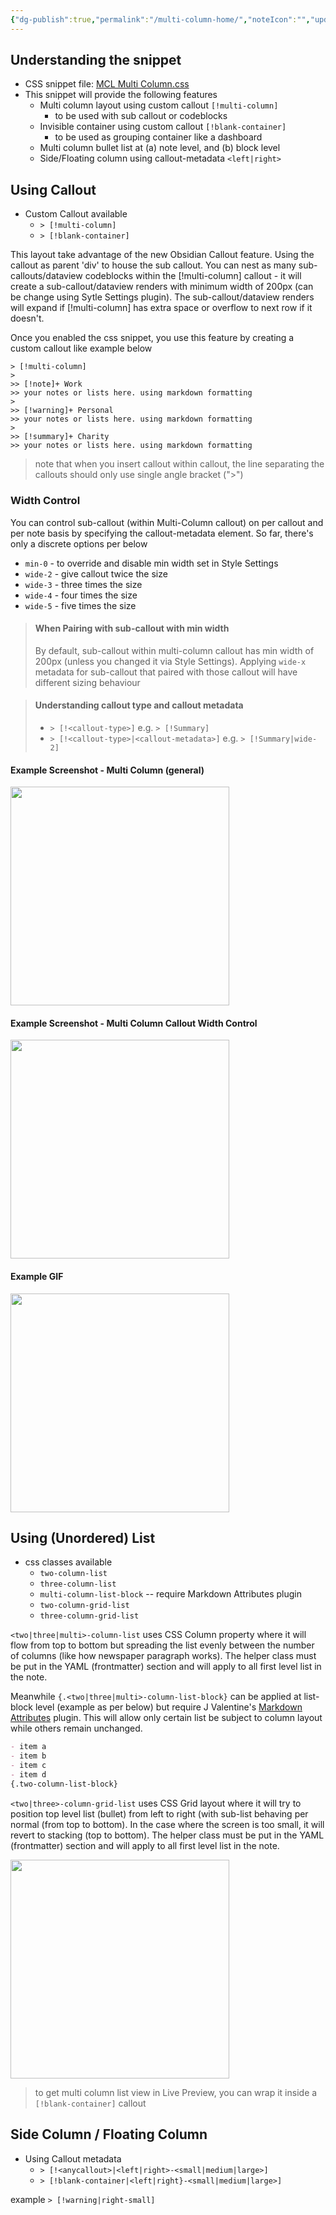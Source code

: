 ```yaml
---
{"dg-publish":true,"permalink":"/multi-column-home/","noteIcon":"","updated":"2023-10-15T17:23:27.442+08:00"}
---
```



## Understanding the snippet
- CSS snippet file: [MCL Multi Column.css](https://github.com/efemkay/obsidian-modular-css-layout/blob/main/MCL%20Multi%20Column.css)
- This snippet will provide the following features
	- Multi column layout using custom callout `[!multi-column]`
		- to be used with sub callout or codeblocks
	- Invisible container using custom callout `[!blank-container]`
		- to be used as grouping container like a dashboard
	- Multi column bullet list at (a) note level, and (b) block level
	- Side/Floating column using callout-metadata `<left|right>`

## Using Callout
- Custom Callout available
	- `> [!multi-column]`
	- `> [!blank-container]`

This layout take advantage of the new Obsidian Callout feature. Using the callout as parent 'div' to house the sub callout. You can nest as many sub-callouts/dataview codeblocks within the [!multi-column] callout - it will create a sub-callout/dataview renders with minimum width of 200px (can be change using Sytle Settings plugin). The sub-callout/dataview renders will expand if [!multi-column] has extra space or overflow to next row if it doesn't.

Once you enabled the css snippet, you use this feature by creating a custom callout like example below

```
> [!multi-column]
>
>> [!note]+ Work
>> your notes or lists here. using markdown formatting
>
>> [!warning]+ Personal
>> your notes or lists here. using markdown formatting
>
>> [!summary]+ Charity
>> your notes or lists here. using markdown formatting
```

> note that when you insert callout within callout, the line separating the callouts should only use single angle bracket (">")

### Width Control
You can control sub-callout (within Multi-Column callout) on per callout and per note basis by specifying the callout-metadata element. So far, there's only a discrete options per below
- `min-0` - to override and disable min width set in Style Settings
- `wide-2` - give callout twice the size
- `wide-3` - three times the size
- `wide-4` - four times the size
- `wide-5` - five times the size

> #### When Pairing with sub-callout with min width
> By default, sub-callout within multi-column callout has min width of 200px (unless you changed it via Style Settings). Applying `wide-x` metadata for sub-callout that paired with those callout will have different sizing behaviour

> #### Understanding callout type and callout metadata
> - `> [!<callout-type>]` e.g. `> [!Summary]`
> - `> [!<callout-type>|<callout-metadata>]` e.g. `> [!Summary|wide-2]`

#### Example Screenshot - Multi Column (general)
<img src="https://user-images.githubusercontent.com/42369515/163700561-c8d62aa3-0ac8-488c-a80e-8bfb3b539ca8.png" height="350px" />

#### Example Screenshot - Multi Column Callout Width Control
<img src="https://raw.githubusercontent.com/efemkay/obsidian-modular-css-layout/main/docs/assets/mc-callout-width-control.png" height="350px" />

#### Example GIF
<img src="https://raw.githubusercontent.com/efemkay/obsidian-modular-css-layout/main/docs/assets/how%20to%20install%20and%20enable%20MCL.gif" height="350px" />

## Using (Unordered) List
- css classes available
	- `two-column-list`
	- `three-column-list`
	- `multi-column-list-block` -- require Markdown Attributes plugin
	- `two-column-grid-list`
	- `three-column-grid-list`

`<two|three|multi>-column-list` uses CSS Column property where it will flow from top to bottom but spreading the list evenly between the number of columns (like how newspaper paragraph works). The helper class must be put in the YAML (frontmatter) section and will apply to all first level list in the note.

Meanwhile `{.<two|three|multi>-column-list-block}` can be applied at list-block level (example as per below) but require J Valentine's [Markdown Attributes](https://github.com/valentine195/obsidian-markdown-attributes) plugin. This will allow only certain list be subject to column layout while others remain unchanged.
```markdown
- item a
- item b
- item c
- item d
{.two-column-list-block}
```

`<two|three>-column-grid-list` uses CSS Grid layout where it will try to position top level list (bullet) from left to right (with sub-list behaving per normal (from top to bottom). In the case where the screen is too small, it will revert to stacking (top to bottom). The helper class must be put in the YAML (frontmatter) section and will apply to all first level list in the note.

<img src="https://user-images.githubusercontent.com/42369515/163700640-245e4275-f329-4cb2-9138-07cb276354cc.png" height="350px">

> to get multi column list view in Live Preview, you can wrap it inside a `[!blank-container]` callout

## Side Column / Floating Column
- Using Callout metadata
	- `> [!<anycallout>|<left|right>-<small|medium|large>]`
	- `> [!blank-container|<left|right}-<small|medium|large>]`

example
`> [!warning|right-small]`
